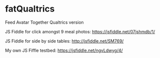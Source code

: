 # fatQualtrics
Feed Avatar Together Qualtrics version

JS Fiddle for click amongst 9 meal photos:
https://jsfiddle.net/07jshmdb/1/

JS Fiddle for side by side tables:
http://jsfiddle.net/SM769/


My own JS Fiffle testbed:
https://jsfiddle.net/ngvLdwyg/4/

